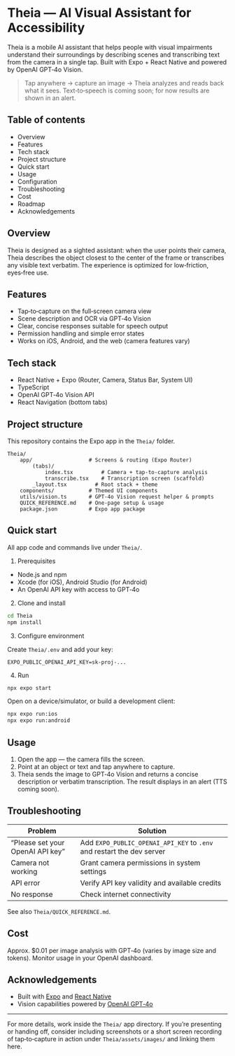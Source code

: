 <!-- Project Root README for Capstone-Assistant / Theia -->

# Theia — AI Visual Assistant for Accessibility

Theia is a mobile AI assistant that helps people with visual impairments understand their surroundings by describing scenes and transcribing text from the camera in a single tap. Built with Expo + React Native and powered by OpenAI GPT‑4o Vision.

> Tap anywhere → capture an image → Theia analyzes and reads back what it sees. Text‑to‑speech is coming soon; for now results are shown in an alert.


## Table of contents

- Overview
- Features
- Tech stack
- Project structure
- Quick start
- Usage
- Configuration
- Troubleshooting
- Cost
- Roadmap
- Acknowledgements


## Overview

Theia is designed as a sighted assistant: when the user points their camera, Theia describes the object closest to the center of the frame or transcribes any visible text verbatim. The experience is optimized for low‑friction, eyes‑free use.


## Features

- Tap‑to‑capture on the full‑screen camera view
- Scene description and OCR via GPT‑4o Vision
- Clear, concise responses suitable for speech output
- Permission handling and simple error states
- Works on iOS, Android, and the web (camera features vary)


## Tech stack

- React Native + Expo (Router, Camera, Status Bar, System UI)
- TypeScript
- OpenAI GPT‑4o Vision API
- React Navigation (bottom tabs)


## Project structure

This repository contains the Expo app in the `Theia/` folder.

```
Theia/
	app/                  # Screens & routing (Expo Router)
		(tabs)/
			index.tsx         # Camera + tap‑to‑capture analysis
			transcribe.tsx    # Transcription screen (scaffold)
		_layout.tsx         # Root stack + theme
	components/           # Themed UI components
	utils/vision.ts       # GPT‑4o Vision request helper & prompts
	QUICK_REFERENCE.md    # One‑page setup & usage
	package.json          # Expo app package
```


## Quick start

All app code and commands live under `Theia/`.

1) Prerequisites

- Node.js and npm
- Xcode (for iOS), Android Studio (for Android)
- An OpenAI API key with access to GPT‑4o

2) Clone and install

```bash
cd Theia
npm install
```

3) Configure environment

Create `Theia/.env` and add your key:

```
EXPO_PUBLIC_OPENAI_API_KEY=sk-proj-...
```

4) Run

```bash
npx expo start
```

Open on a device/simulator, or build a development client:

```bash
npx expo run:ios
npx expo run:android
```


## Usage

1) Open the app — the camera fills the screen.
2) Point at an object or text and tap anywhere to capture.
3) Theia sends the image to GPT‑4o Vision and returns a concise description or verbatim transcription. The result displays in an alert (TTS coming soon).

## Troubleshooting

| Problem | Solution |
| --- | --- |
| “Please set your OpenAI API key” | Add `EXPO_PUBLIC_OPENAI_API_KEY` to `.env` and restart the dev server |
| Camera not working | Grant camera permissions in system settings |
| API error | Verify API key validity and available credits |
| No response | Check internet connectivity |

See also `Theia/QUICK_REFERENCE.md`.


## Cost

Approx. $0.01 per image analysis with GPT‑4o (varies by image size and tokens). Monitor usage in your OpenAI dashboard.

## Acknowledgements

- Built with [Expo](https://expo.dev) and [React Native](https://reactnative.dev)
- Vision capabilities powered by [OpenAI GPT‑4o](https://platform.openai.com/docs/overview)


---

For more details, work inside the `Theia/` app directory. If you’re presenting or handing off, consider including screenshots or a short screen recording of tap‑to‑capture in action under `Theia/assets/images/` and linking them here.
